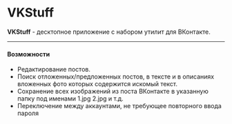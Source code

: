 VKStuff
=
**VKStuff** - десктопное приложение с набором утилит для ВКонтакте.

---
#### Возможности

- Редактирование постов.
- Поиск отложенных/предложенных постов, в тексте и в описаниях вложенных фото которых содержится искомый текст.
- Сохранение всех изображений из поста ВКонтакте в указанную папку под именами 1.jpg 2.jpg и т.д.
- Переключение между аккаунтами, не требующее повторного ввода пароля
